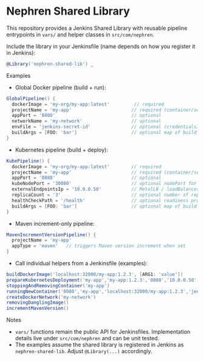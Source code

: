 # Nephren Shared Library

This repository provides a Jenkins Shared Library with reusable pipeline entrypoints in `vars/` and helper classes in `src/com/nephren`.

Include the library in your Jenkinsfile (name depends on how you register it in Jenkins):

```groovy
@Library('nephren-shared-lib') _
```

Examples

- Global Docker pipeline (build + run):

```groovy
GlobalPipeline() {
  dockerImage = 'my-org/my-app:latest'         // required
  projectName = 'my-app'                      // required (container/service name)
  appPort = '8080'                            // optional
  networkName = 'my-network'                  // optional
  envFile = 'jenkins-secret-id'               // optional (credentialsId of a secret file)
  buildArgs = [FOO: 'bar']                    // optional map of build args
}
```

- Kubernetes pipeline (build + deploy):

```groovy
KubePipeline() {
  dockerImage = 'my-org/my-app:latest'        // required
  projectName = 'my-app'                      // required (container/service name)
  appPort = '8080'                            // optional
  kubeNodePort = '30080'                      // optional nodePort for Service
  externalEndpointsIp = '10.0.0.50'           // MetalLB / loadBalancer IP(s)
  replicaCount = '3'                          // optional number of replicas (default: 1)
  healthCheckPath = '/health'                 // optional readiness probe path (default: '/')
  buildArgs = [FOO: 'bar']                    // optional map of build args
}
```

- Maven increment-only pipeline:

```groovy
MavenIncrementVersionPipeline() {
  projectName = 'my-app'
  appType = 'maven'   // triggers Maven version increment when set
}
```

- Call individual helpers from a Jenkinsfile (examples):

```groovy
buildDockerImage('localhost:32000/my-app:1.2.3', [ARG1: 'value'])
prepareKubernetesDeployment('my-app','my-app:1.2.3','8080','10.0.0.50','30080')
stoppingAndRemovingContainer('my-app')
runningNewContainer('8080','my-app','localhost:32000/my-app:1.2.3','jenkins-secret-id','my-network')
createDockerNetwork('my-network')
removingDanglingImage()
incrementMavenVersion()
```

Notes
- `vars/` functions remain the public API for Jenkinsfiles. Implementation details live under `src/com/nephren` and can be unit tested.
- The examples assume the shared library is registered in Jenkins as `nephren-shared-lib`. Adjust `@Library(...)` accordingly.

